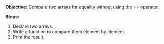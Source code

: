 **Objective:** Compare two arrays for equality without using the == operator.

**Steps:**

1. Declare two arrays.
2. Write a function to compare them element by element.
3. Print the result.